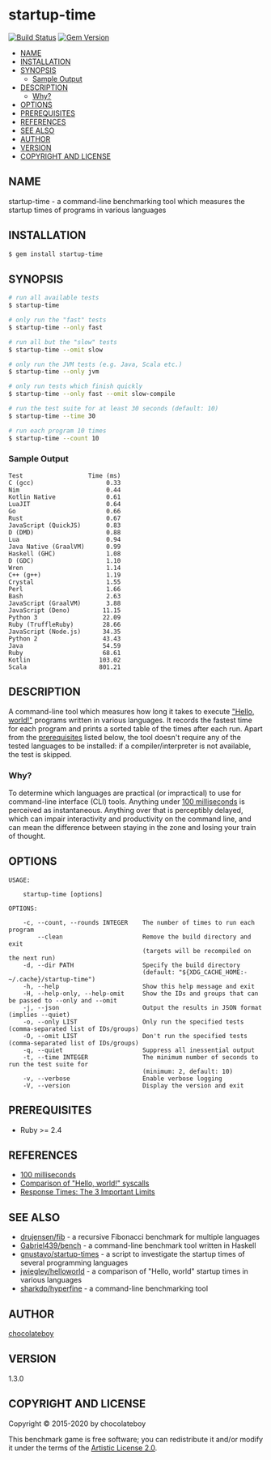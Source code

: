 # startup-time

[![Build Status](https://travis-ci.org/chocolateboy/startup-time.svg)](https://travis-ci.org/chocolateboy/startup-time)
[![Gem Version](https://img.shields.io/gem/v/startup-time.svg)](https://rubygems.org/gems/startup-time)

<!-- toc -->

- [NAME](#name)
- [INSTALLATION](#installation)
- [SYNOPSIS](#synopsis)
  - [Sample Output](#sample-output)
- [DESCRIPTION](#description)
  - [Why?](#why)
- [OPTIONS](#options)
- [PREREQUISITES](#prerequisites)
- [REFERENCES](#references)
- [SEE ALSO](#see-also)
- [AUTHOR](#author)
- [VERSION](#version)
- [COPYRIGHT AND LICENSE](#copyright-and-license)

<!-- tocstop -->

## NAME

startup-time - a command-line benchmarking tool which measures the startup times of programs in various languages

## INSTALLATION

```sh
$ gem install startup-time
```

## SYNOPSIS

```sh
# run all available tests
$ startup-time

# only run the "fast" tests
$ startup-time --only fast

# run all but the "slow" tests
$ startup-time --omit slow

# only run the JVM tests (e.g. Java, Scala etc.)
$ startup-time --only jvm

# only run tests which finish quickly
$ startup-time --only fast --omit slow-compile

# run the test suite for at least 30 seconds (default: 10)
$ startup-time --time 30

# run each program 10 times
$ startup-time --count 10
```

### Sample Output

    Test                  Time (ms)
    C (gcc)                    0.33
    Nim                        0.44
    Kotlin Native              0.61
    LuaJIT                     0.64
    Go                         0.66
    Rust                       0.67
    JavaScript (QuickJS)       0.83
    D (DMD)                    0.88
    Lua                        0.94
    Java Native (GraalVM)      0.99
    Haskell (GHC)              1.08
    D (GDC)                    1.10
    Wren                       1.14
    C++ (g++)                  1.19
    Crystal                    1.55
    Perl                       1.66
    Bash                       2.63
    JavaScript (GraalVM)       3.88
    JavaScript (Deno)         11.15
    Python 3                  22.09
    Ruby (TruffleRuby)        28.66
    JavaScript (Node.js)      34.35
    Python 2                  43.43
    Java                      54.59
    Ruby                      68.61
    Kotlin                   103.02
    Scala                    801.21

## DESCRIPTION

A command-line tool which measures how long it takes to execute ["Hello, world!"](https://en.wikipedia.org/wiki/%22Hello,_World!%22_program)
programs written in various languages. It records the fastest time for each program and prints a sorted table of the times after each run.
Apart from the [prerequisites](#prerequisites) listed below, the tool doesn't require any of the tested languages to be installed: if a
compiler/interpreter is not available, the test is skipped.

### Why?

To determine which languages are practical (or impractical) to use for command-line interface (CLI) tools. Anything under
[100 milliseconds](https://www.nngroup.com/articles/response-times-3-important-limits/) is perceived as instantaneous.
Anything over that is perceptibly delayed, which can impair interactivity and productivity on the command line, and can
mean the difference between staying in the zone and losing your train of thought.

## OPTIONS

```
USAGE:

    startup-time [options]

OPTIONS:

    -c, --count, --rounds INTEGER    The number of times to run each program
        --clean                      Remove the build directory and exit
                                     (targets will be recompiled on the next run)
    -d, --dir PATH                   Specify the build directory
                                     (default: "${XDG_CACHE_HOME:-~/.cache}/startup-time")
    -h, --help                       Show this help message and exit
    -H, --help-only, --help-omit     Show the IDs and groups that can be passed to --only and --omit
    -j, --json                       Output the results in JSON format (implies --quiet)
    -o, --only LIST                  Only run the specified tests (comma-separated list of IDs/groups)
    -O, --omit LIST                  Don't run the specified tests (comma-separated list of IDs/groups)
    -q, --quiet                      Suppress all inessential output
    -t, --time INTEGER               The minimum number of seconds to run the test suite for
                                     (minimum: 2, default: 10)
    -v, --verbose                    Enable verbose logging
    -V, --version                    Display the version and exit
```

## PREREQUISITES

- Ruby >= 2.4

## REFERENCES

- [100 milliseconds](http://cogsci.stackexchange.com/questions/1664/what-is-the-threshold-where-actions-are-perceived-as-instant)
- [Comparison of "Hello, world!" syscalls](https://drewdevault.com/2020/01/04/Slow.html)
- [Response Times: The 3 Important Limits](https://www.nngroup.com/articles/response-times-3-important-limits/)

## SEE ALSO

- [drujensen/fib](https://github.com/drujensen/fib) - a recursive Fibonacci benchmark for multiple languages
- [Gabriel439/bench](https://github.com/Gabriel439/bench) - a command-line benchmark tool written in Haskell
- [gnustavo/startup-times](https://github.com/gnustavo/startup-times) - a script to investigate the startup times of several programming languages
- [jwiegley/helloworld](https://github.com/jwiegley/helloworld) - a comparison of "Hello, world" startup times in various languages
- [sharkdp/hyperfine](https://github.com/sharkdp/hyperfine) - a command-line benchmarking tool

## AUTHOR

[chocolateboy](mailto:chocolate@cpan.org)

## VERSION

1.3.0

## COPYRIGHT AND LICENSE

Copyright © 2015-2020 by chocolateboy

This benchmark game is free software; you can redistribute it and/or modify it under the
terms of the [Artistic License 2.0](http://www.opensource.org/licenses/artistic-license-2.0.php).
